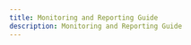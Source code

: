 ```yaml
---
title: Monitoring and Reporting Guide
description: Monitoring and Reporting Guide
---
```

<!--
# Chapter 2: Auditing and Reporting

Reports are a key tool for monitoring the health of the RadiantOne service and should be
generated frequently to understand the performance and load on the server and audit the
activity (who is doing what and when). RadiantOne includes three default types of basic reports:
Access, Audit and Group Audit. This section describes the report settings, content of these
reports, and recommendations on report usage.

## Recommendations for Auditing and Reporting

There are four recommendations for auditing and reporting:

- To analyze/debug a problem
- To periodically monitor the health of the RadiantOne service
- To audit client activity of RadiantOne (who is connecting, doing what, and when)
- To audit configuration changes to RadiantOne

The following sections describe each recommendation in more details.

>[!warning] The scenarios provided below are general guidelines and entirely optional. You should generate reports as often as required for your deployment.

### Analyzing Problems

If consumers of the RadiantOne service are experiencing problems (time-consuming logins, expected information not being returned...etc.), the access report can be helpful in pinpointing what is happening on the server and diagnosing the problem.

The instructions in this section assume the following:

- The RadiantOne server log level has been set to a minimum of Info.
- The access log content is relevant (captures the period of time where consumers are seeing issues).
- All operations are configured to be included in the report.
- RadiantOne is configured to log to CSV (on the Settings Tab > Logs section > Server Logs, make sure the CSV Output format option is checked on the right side).

#### Starting the Log to Database Utility

The Log2DB settings can be managed from the Main Control Panel > Settings Tab > Reporting Section > Log2DB Settings sub-section.

After confirming the proper configuration, start the Log2DB Utility. On Windows platforms,
execute <RLI_HOME>/bin/runAccessLog2DB.bat <path to AccessLog2DBconfig.properties
file>. On UNIX platforms, execute runAccessLog2DB.sh <path to
AccessLog2DBconfig.properties file>. The AccessLog2DBconfig.properties file is in
<RLI_HOME>/config/log2db.

The Log2DB utility writes the access log information into a database. After, generate the Access Report from the Main Control Panel -> Settings Tab -> Reporting section -> Access Log Report sub-section. On the right side, click on the Generate Report button. The report can be found in the location indicated in the Output Location parameter which is <RLI_HOME>/reporting-birt/reports by default. If RadiantOne is deployed in a cluster, you can generate a single report that aggregates statistics from all nodes in the cluster. For more information on configuring and generating an Access Log report, see [Access Log Report Settings](#access-log-report-settings) and [Access Log Report](#access-log-report).

The summary section provides you with valuable information regarding how long operations are
taking and a summary of error codes found. In the detailed section of the report, you will find
specific entries from the log that match either a certain error code and/or exceed a response
time threshold. This information can be the starting point for further investigation and pinpoints
the location in the access log (by searching for the exact connection and operation numbers
associated with a specific operation) where the issue occurred. Sometimes, examining the
activity prior to an error can help in determining the cause of a problem.

### Monitoring the Health of the RadiantOne Service

It is typically recommended to monitor the health of the RadiantOne service over a one week period at least once a month. Pay close attention to the configured access log rotation schedule
to ensure no log content is missed (if applicable for your reports). The access log can be configured to roll over based on a configured size.

At the end of the reporting period, you can generate the Access Report from the Main Control Panel > Settings Tab > Reporting section > Access Log Report sub-section. On the right side,
click the Generate Report button. The report can be found in the location indicated in the Output Location parameter which is <RLI_HOME>/reporting-birt/reports by default.

The summary section provides you with valuable information regarding how long operations are
taking and a summary of error codes found. If these numbers are not as expected, they may
indicate areas where tuning is required. In the detailed section of the report, you will find specific
entries from the log that match either a certain error code and/or exceed a response time
threshold. With this information, you can search the exact log file location for more information
about the request that exceeded the response time. For example, if search operations are
consistently slow to respond against a certain branch in the RadiantOne namespace this could
indicate that a cache should be configured for this branch.

### Auditing RadiantOne Configuration Changes

To log configuration changes made through command line, using the vdsconfig utility, enable
config logging with the following steps:


>[!warning] these steps require downtime since all services must be stopped. If RadiantOne is deployed in a cluster, perform the following steps on each node.

1. Stop all RadiantOne services including ZooKeeper.
2. Edit <RLI_HOME>\config\advanced\features.properties and set:
    vdsconfig.logging.enabled=true
3. Restart ZooKeeper.
4. Restart all needed RadiantOne services.

Configuration changes are logged in: <RLI_HOME>/logs/vdsconfig.log

### Auditing RadiantOne Client Activity

It is typically recommended to audit RadiantOne client activity over a one-week period at least once a month.

Pay close attention to the configured access log rotation schedule to ensure no log content is missed (if applicable for your reports). The access log may be configured to roll over based on a
configured size.

You can generate the Audit Report from the Main Control Panel > Settings Tab > Reporting section > Audit Report sub-section. On the right side, click the Generate Report button. The
report can be found in the location indicated in the Output Location parameter which is <RLI_HOME>/reporting-birt/reports by default. If RadiantOne is deployed in a cluster, you can
generate a single report that aggregates statistics from all nodes in the cluster. For more information on configuring and generating an audit report, see [Audit Report Settings](#audit-report-settings) and [Audit Report](#audit-report).

>[!warning] you can also audit user activity and have the report sorted by
groups. The [Group Audit Report](#group-audit-report) is similar in output to the Audit Report. The only difference being the report categorizes user activity based on groups.

The session information is listed at the top of a section followed by the user DN that performed
the operations. Next to the user DN is a table consisting of all types of operations performed by
the user in addition to the total number of times that type of operation was performed. This
information allows you to monitor who is accessing the RadiantOne service and when, in
addition to what operations they are performing. This can help pinpoint undesirable access.

### Maintaining the Log Database

It is important to note that there is no built-in maintenance of the log database. The database administrator responsible for the database chosen to store the log content should maintain the database table as needed (the amount of log content stored in the database depends on frequency the Log2DB utility is run and the activity against RadiantOne). This includes things like sizing the table properly for log history it should store, clearing the old log content from the
table when it is no longer needed...etc.

>[!note] For assistance with establishing log maintenance and a reporting program, please contact Radiant Logic for professional services.

## Configuration

The reports are built on top of the capability of RadiantOne to store the access log content into a
database table. RadiantOne uses a separate utility named Log2DB to log into a database. There are four configuration settings that need to be considered. The [Log2DB settings](#log2db-settings), the [Access Report settings](#access-log-report-settings), the [Audit Report settings](#audit-report-settings), and the [Group Audit Report settings](#group-audit-report-settings). These are described in this section.

>[!warning] the database associated with the Log2DB settings must be running in order start the Log2DB Utility.

### Log2DB Settings

The database that houses the table which contains the RadiantOne access log content may be in any database server you choose. The default settings leverage a Derby database that is
included with RadiantOne. These settings are described below and are located on the Main Control Panel > Settings Tab > Reporting section > [Log2DB Settings](#log2db-settings) sub-section.

>[!warning] if you plan on using the RadiantOne [default report generation](#generating-reports),
then the log2db database must be Microsoft SQL Server, Oracle, Derby or PostgreSQL.

The default configuration file for logging to a database is:
<RLI_HOME>/config/log2db/AccessLog2DBconfig.properties

This properties file contains the connection information to the database where you want to store
the log table and the settings are described below.

Database Settings
The following settings are related to the database that stores the table containing the access log
contents.

- **Database Datasource**
<br>The name of the data source associated with the database server that will store the log content.
- Table Name
<br>The table name that will store the log contents.
- Mode (either Truncate or Append)
<br>When you start the log process, if you are in truncate mode, it empties the contents of the log table before anything new gets added. If you are using append mode, then the new log content is appended at the end of the table (rows are added).
- Table Creation
<br>Enter the appropriate create table syntax for the type of database you want to use. If you want to create the table on your own, then you can leave this parameter blank.

>[!warning] By default, the FILTER field in the table only allows 255 characters. If you are expecting client queries containing filters longer than 255 characters, edit the length accordingly in the create table statement and recreate the log table. Otherwise, any request from clients containing a filter longer than 255 characters is not logged into the database table by RadiantOne.

- Testing the Connection
<br>Click the Test Connection button to verify the connection to the database is working.
- Creating the Table
If the table that will store the access log content does not exist, use the Create Table Button to create it. Verify that the create table statement listed in the Table Creation parameter is accurate. You can also execute
<RLI_HOME>\bin\advanced\runCreateAccessLogTable.bat
(runCreateAccessLogTable.sh on UNIX) to create the log table in the database.
- Index Creation
<br>To create the indexes for the log table, click the Create Index button.
- Emptying the Table
<br>To delete the contents of the log table, click the Empty Table button.
- Dropping the Table
<br>To delete the log table itself, click the Drop Table button

Rules

The rules associated with logging to the database can be seen in the <RLI_HOME>/config/log2db/AccessLog2DBconfig.properties file and are based on regular expression.

- Mapping – indicates the format of the log that is parsed and reported on.
- Pattern – indicates the regular expression that is associated with the mapping.

Log Output Format

On the Main Control Panel > Settings tab > Logs section, select Access Logs. On the right side, check the CSV output format and click **Save**.

![An image showing ](Media/Image2.1.jpg)

Figure 2. 1 : CSV Selected as Log Output Format

### Access Log Report Settings

The access log report settings are located on the Main Control Panel > Settings Tab > Reporting section -> Access Log Report sub-section. The default configuration file for the
access log report properties is: <RLI_HOME>/config/log2db/ReportConfig.properties. This properties file contains the information about what to include in the Access Report and the
settings are described below.

Type of Chart

These settings indicate the type of chart and logo to be used in the report. There are three types
of charts possible for the Access Report.

- Pie - A circular chart divided into triangular areas proportional to the percentages of
the whole.
- Bar - A chart with rectangular bars with lengths proportional to the values that they
represent.
- Line - Chart that displays information as a series of data points connected by straight segments.

Logo for Report

Browse to the picture that should be included at the top left corner of the report (if any).

Types of Operations

The operations that appear in the access report are: bind, base search, one level search, sub
tree search, add, modify, compare, and delete.

For each operation, you can set response time intervals, thresholds and error codes to report
on. Each of these parameters is described below. To set these parameters, select the type of
operation, and click the Edit button.

Response Time Intervals
Per operation type, you can specify the time intervals to be used as a basis for reporting
how long operations are taking to finish.

These values are in milliseconds (ms) and each interval is separated with a comma. There are five default intervals defined:
[0, 10], [11, 100], [101, 1000], [1001, 10000] and [10000, infinity].

For each interval, the report indicates how many operations (with the associated percentage) lasted between 0ms and 10ms, how many operations lasted between 11ms
and 100ms, how many operations lasted between 101ms and 1000ms, etc.

This is a good way to get an overall idea about the performance of the RadiantOne service
for handling specific types of operations.

Response Time Thresholds
Per operation type, you can specify that any operation that exceeds a specified response
time, is included in the report. Include the maximum amount of time (in milliseconds) that a
response should not exceed.

>[!note] If the check box is not checked for the Response Time Exceeding
parameter, then nothing is reported for this kind of operation.

Error Codes to Report
Per operation type you can indicate certain error codes to include in the report. Enter the
specific error codes you are concerned about.

>[!note] If the check box is not checked for the Error Codes to Report parameter,
then nothing is reported for this kind of operation.

### Audit Report Settings

The audit report settings are located on the Main Control Panel -> Settings Tab > Reporting section > Audit Report sub-section. The default configuration file for the audit report properties
is: <RLI_HOME>/config/log2db/AuditConfig.properties. This properties file contains the information about what to include in the Audit Report and the settings are described below.

Logo for Report

Browse to the picture that should be included at the top left corner of the report (if any).

Types of Operations

The types of operations to be included in the audit report should be checked. The options are as
follows:

- Bind – LDAP bind (authentication) requests received by RadiantOne.
- Add – Add entry requests received by RadiantOne.
- Modify – Update entry requests received by RadiantOne.
- Search – Search (base, one-level, sub-tree) requests received by RadiantOne.
- Delete – Delete requests received by RadiantOne.
- Compare – Compare requests received by RadiantOne.

### Group Audit Report Settings

The group audit report settings are located on the Main Control Panel > Settings Tab > Reporting section -> Group Audit Report sub-section. The default configuration file for the audit
report properties is: <RLI_HOME>/config/log2db/GroupAuditConfig.properties. This properties file contains the information about what to include in the Group Audit Report and the settings
are described below.

Logo for Report

Enter the path to the picture that should be included at the top left corner of the report (if any).

Types of Operations

The types of operations to be included in the group audit report should be checked. The options are as follows:

- Bind – LDAP bind (authentication) requests received by RadiantOne.
- Add – Add entry requests received by RadiantOne.
- Modify – Update entry requests received by RadiantOne.
- Search – Search (base, one-level, sub-tree) requests received by RadiantOne.
- Delete – Delete requests received by RadiantOne.
- Compare – Compare requests received by RadiantOne.

## Generating Reports

Details about how to generate reports and the contents of each are described in this section.

### Access Log Report

To generate the access log report:

1. Go to the Main Control Panel > Settings Tab > Reporting section > Access Log Report sub-section.
2. If needed, customize the parameters and click Save.
3. Click the Generate Report button. The Generate Access Log Report window opens.
4. You can specify a location for the reports to be stored in the Output Location field. The default location for generated reports is <RLI_HOME>/reporting-birt/reports. Alternatively, you can specify a network share path.
5. Indicate a time period the report should include (start and end dates and times).
6. To generate a report that aggregates statistics from all nodes in your RadiantOne clusterinto a single report, check the Global Report box.
7. To generate a report for a single node, indicate the server name in the Server Name field.
>[!warning] if RadiantOne is deployed in a cluster, the default behavior of the
Access Report generator is to create a report for each node. Values entered in the Server Name field override checking the Global Report Box.
8. You can specify a session ID if needed.

![An image showing ](Media/Image2.2.jpg)

Figure 2. 2 : Generating an Access Log Report for a Single Node

9. Click the Generate button.

The access report consists of two main sections; a summary section followed by a detailed
section. The contents of each section are described below.

**Summary Section**

The summary appears first and starts off with two tables. The first table indicates the types of operations received by RadiantOne and the total number per operation. The second table indicates the various result codes that appear throughout the report, their meaning and the
number of times they appear. These tables are followed by sections dedicated for each type of operation (bind, base searches, one level searches, sub tree searches, add, modify, delete, and compare). These sections include a chart (line, bar or pie...depending on the configuration), in addition to two tables summarizing the results. One table details the duration intervals, the number of corresponding operations that occurred during the interval and the percentage of
these operations overall. The second table displays the result codes encountered for the
specific type of operation, their meaning and the number of times they appeared during the report.

Below is an example of the Bind Operations section from an Access Report.

![An image showing ](Media/Image2.3.jpg)

Figure 2. 3 : Example of Bind Operations Summary in an Access Report using Pie Chart

If there are no operations of a certain type during a reporting period, the section allocated for the
operation has the word None in it.

**Detailed Section**

The detailed section of the report is based on what has been configured for the response time thresholds and error codes of interest. These parameters are configurable for each type of operation (bind, add, delete...etc.).

**Response Time Threshold**

If there is a response time threshold set for a specific operation, all events that exceed the
threshold appear in the detailed section of the report. The details for bind operations include
how long the operation took (in milliseconds), the date, session ID, connection #, operation #
and the Bind DN (user the operation was issued by). Below is an example of report details on
bind operations that exceed the configured threshold.

![An image showing ](Media/Image2.4.jpg)

Figure 2.4 : Example of Report Details for Bind Operations Exceeding a Threshold

The details for base search operations include how long the operation took (in milliseconds), date, session ID, connection ID, operation ID, the Base DN (entry that was searched for) and the filter.

The details for one level search operations include how long the operation took (in milliseconds), date, session ID, connection ID, operation ID, the Base DN (entry where the one
level search started from) and the filter.

The details for sub tree search operations include how long the operation took (in milliseconds),
date, session ID, connection ID, operation ID, the Base DN (entry where the sub tree search
started from) and the filter.

The details for add operations include how long the operation took (in milliseconds), date,
session ID, connection ID, operation ID, the Entry (DN) to be added.

The details for modify operations include how long the operation took (in milliseconds), date,
session ID, connection ID, operation ID, the object (entry to be modified) and the modification
details.

The details for delete operations include how long the operation took (in milliseconds), date,
session ID, connection ID, operation ID, the Entry (DN) to be deleted.

The details for compare operations include how long the operation took (in milliseconds), date,
session ID, connection ID, operation ID, and information about the compare operation.

**Error Codes of Interest**

If specific error codes (or all error codes) associated with an operation type (bind, add, delete...etc.) have been configured for the report, they appear in the detailed section following the items that have exceeded the response time threshold. The details for bind operations
include the result code, date, session ID, connection ID, operation ID, and the Bind DN (user the operation was issued by). Below is an example of a report details for bind operations that return an error code of interest.

![An image showing ](Media/Image2.5.jpg)

Figure 2. 5 : Example of Bind Operations Details in an Access Report


>[!note] If both the Response Time Exceeding and the Error Codes to Report options are unchecked for ALL operations (Bind, Base search, One Levelsearch, Sub Tree search, Add, Modify, Delete and Compare), the detailed part of the report is not generated. If both Response Time Exceeding and the ErrorCodes to Report options are unchecked just for a specific kind of operation, the corresponding part of the report designated for the operation is empty. However, if one of these options is enabled for a specific operation and no operations of the type are found, the part is empty, but it is still included in the detailed report.**

### Audit Report

To generate the audit report:

1. Go to the Main Control Panel > Settings Tab > Reporting section > Audit Report sub-section.
2. If needed, customize the parameters and click Save.
3. Click on the Generate Report button. The Generate Audit Report window opens.
4. You can specify a location for the reports to be stored in the Output Location field. The default location for generated reports is <RLI_HOME>\reporting-birt\reports. Alternatively, you can specify a network share path.
5. Indicate a time period the report should include (start and end dates and times)
6. To generate a report that aggregate statistics from all nodes in your RadiantOne cluster
    into a single report, check the Global Report box.
7. To generate a report for a single node, indicate the server name in the Server Name field.

>[!warning] if RadiantOne is deployed in a cluster, the default behavior of the
Audit Report generator is to create a report for each node. The values entered in the Server Name field override checking the Global Report box.

8. You can specify a session ID if needed.

![An image showing ](Media/Image2.6.jpg)

Figure 2. 6 : Generating an Audit Report for a Single Node

9. Click the Generate button.

The audit report is comprised of a summary of all types of operations performed by a specific
user during a specific session.

The session information is listed at the top of a section followed by the user DN that performed
the operations. Next to the user DN is a table consisting of all types of operations performed by
the user in addition to the total number of times that type of operation was performed.

![An image showing ](Media/Image2.7.jpg)

Figure 2. 7 : Example Contents of an Audit Report

### Group Audit Report

The Group Audit Report is similar in output to the Audit Report. The only difference being the
report categorizes user activity based on groups.

To generate the Group Audit report:

1. Go to the Main Control Panel > Settings Tab > Reporting section > Group Audit Report sub-section.
2. On the right side, click on the Generate Report button.
3. Specify a location for the reports to be stored.
4. Enter the groups location (use a semi-colon to separate the list of group location DNs).
5. Enter the attribute(s) containing the group members.
6. Indicate whether or not to show members without any activity in the report. If you want a report of a list of groups and the members of each group, you might not care if they have performed any requests to RadiantOne. For example, in the Group Audit Report shown below, all members of a group named Dynamic are shown in the report. Each member has N/A for their stats as they have not performed any activity during the reporting period defined.

![An image showing ](Media/Image2.8.jpg)

Figure 2.8: Example Group Audit Report Containing Members with No Activity

7. Enter a time period the report should include (start and end dates).
8. Additional parameters like server name and session ID can also be included in the report if needed.
9. Click Generate.

The group audit report is comprised of a summary of all types of operations performed, grouped
by user, during a specific session.

The session information is listed at the top of a section followed by the user DN that performed
the operations. Next to the user DN is a table consisting of all types of operations performed by
the user in addition to the total number of times that type of operation was performed.

![An image showing ](Media/Image2.9.jpg)

Figure 2. 9 : Example Contents of a Group Audit Report
-->